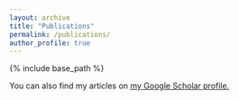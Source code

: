 ```yaml
---
layout: archive
title: "Publications"
permalink: /publications/
author_profile: true
---
```


{% include base_path %}

You can also find my articles on <u><a href="{{author.googlescholar}}">my Google Scholar profile</a>.</u>

<!-- {% for post in site.publications reversed %}
  {% include archive-single.html %}
{% endfor %} -->

